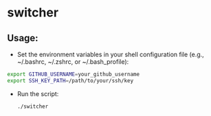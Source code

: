 # switcher

## Usage:
- Set the environment variables in your shell configuration file (e.g., ~/.bashrc, ~/.zshrc, or ~/.bash_profile):
```bash
export GITHUB_USERNAME=your_github_username
export SSH_KEY_PATH=/path/to/your/ssh/key
```
- Run the script:
  ```bash
  ./switcher
  ```
